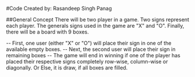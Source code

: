 #Code Created by: Rasandeep Singh Panag


##General Concept
There will be two player in a game. Two signs represent each player. The generals signs
used in the game are "X" and "O". Finally, there will be a board with 9 boxes.

-- First, one user (either "X" or "O") will place their sign in one of the available empty boxes.
-- Next, the second user will place their sign in remaining boxes
-- The game will end in winning if one of the player has placed their respective signs completely row-wise, column-wise or diagonally. Or Else, it is draw, if all boxes are filled.
